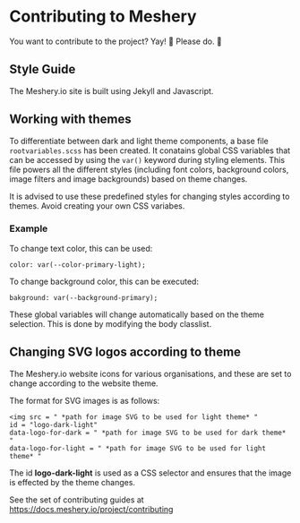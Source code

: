 # Contributing to Meshery
You want to contribute to the project? Yay! 🎈 Please do. 🎈

## Style Guide
The Meshery.io site is built using Jekyll and Javascript.

## Working with themes
To differentiate between dark and light theme components, a base file ```rootvariables.scss``` has been created. It conatains global CSS variables that can be accessed by using the ```var()``` keyword during styling elements. This file powers all the different styles (including font colors, background colors, image filters and image backgrounds) based on theme changes.

It is advised to use these predefined styles for changing styles according to themes. Avoid creating your own CSS variabes.

### Example

To change text color, this can be used:

```
color: var(--color-primary-light);
```

To change background color, this can be executed:
```
bakground: var(--background-primary);
```

These global variables will change automatically based on the theme selection. This is done by modifying the body classlist.

## Changing SVG logos according to theme
The Meshery.io website icons for various organisations, and these are set to change according to the website theme.

The format for SVG images is as follows:
```
<img src = " *path for image SVG to be used for light theme* "
id = "logo-dark-light"
data-logo-for-dark = " *path for image SVG to be used for dark theme* "
data-logo-for-light = " *path for image SVG to be used for light theme* "  
```
The id **logo-dark-light** is used as a CSS selector and ensures that the image is effected by the theme changes.

See the set of contributing guides at https://docs.meshery.io/project/contributing

